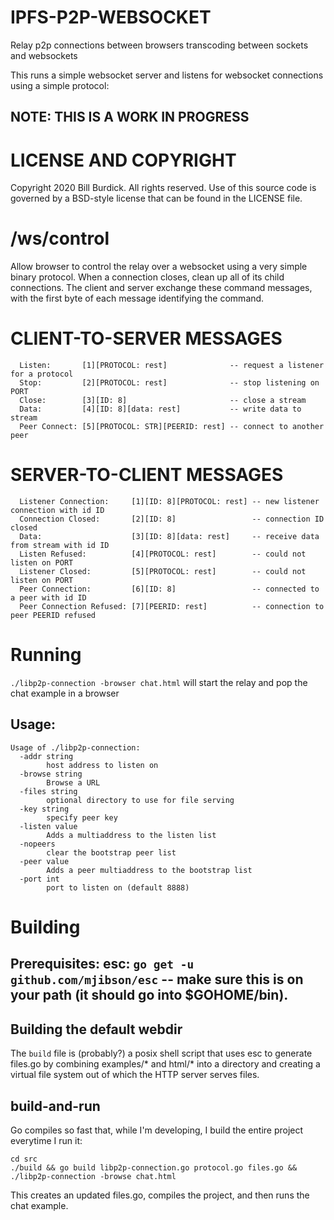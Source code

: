# IPFS-P2P-WEBSOCKET

Relay p2p connections between browsers transcoding between sockets and websockets

This runs a simple websocket server and listens for websocket connections using a simple protocol:

## NOTE: THIS IS A WORK IN PROGRESS

# LICENSE AND COPYRIGHT
Copyright 2020 Bill Burdick. All rights reserved.
Use of this source code is governed by a BSD-style
license that can be found in the LICENSE file.

# /ws/control
Allow browser to control the relay over a websocket using a very simple binary protocol.
When a connection closes, clean up all of its child connections.
The client and server exchange these command messages, with the first byte of each message identifying the command.

# CLIENT-TO-SERVER MESSAGES
 
```
  Listen:       [1][PROTOCOL: rest]              -- request a listener for a protocol
  Stop:         [2][PROTOCOL: rest]              -- stop listening on PORT
  Close:        [3][ID: 8]                       -- close a stream
  Data:         [4][ID: 8][data: rest]           -- write data to stream
  Peer Connect: [5][PROTOCOL: STR][PEERID: rest] -- connect to another peer
```

# SERVER-TO-CLIENT MESSAGES

```
  Listener Connection:     [1][ID: 8][PROTOCOL: rest] -- new listener connection with id ID
  Connection Closed:       [2][ID: 8]                 -- connection ID closed
  Data:                    [3][ID: 8][data: rest]     -- receive data from stream with id ID
  Listen Refused:          [4][PROTOCOL: rest]        -- could not listen on PORT
  Listener Closed:         [5][PROTOCOL: rest]        -- could not listen on PORT
  Peer Connection:         [6][ID: 8]                 -- connected to a peer with id ID
  Peer Connection Refused: [7][PEERID: rest]          -- connection to peer PEERID refused
```

# Running

`./libp2p-connection -browser chat.html` will start the relay and pop the chat example in a browser

## Usage:
```
Usage of ./libp2p-connection:
  -addr string
        host address to listen on
  -browse string
        Browse a URL
  -files string
        optional directory to use for file serving
  -key string
        specify peer key
  -listen value
        Adds a multiaddress to the listen list
  -nopeers
        clear the bootstrap peer list
  -peer value
        Adds a peer multiaddress to the bootstrap list
  -port int
        port to listen on (default 8888)
```

# Building

## Prerequisites: esc: `go get -u github.com/mjibson/esc` -- make sure this is on your path (it should go into $GOHOME/bin).

## Building the default webdir

The `build` file is (probably?) a posix shell script that uses esc to generate files.go by combining examples/* and html/* into a directory and creating a virtual file system out of which the HTTP server serves files.

## build-and-run

Go compiles so fast that, while I'm developing, I build the entire project everytime I run it:

```shell
cd src
./build && go build libp2p-connection.go protocol.go files.go && ./libp2p-connection -browse chat.html
```
This creates an updated files.go, compiles the project, and then runs the chat example.
